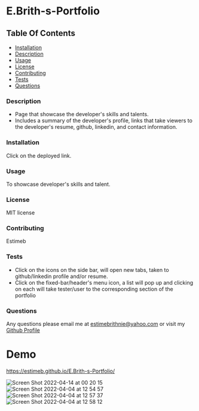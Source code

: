 # E.Brith-s-Portfolio

## Table Of Contents
* [Installation](#installation)
* [Description](#description)
* [Usage](#usage)
* [License](#license)
* [Contributing](#contributing)
* [Tests](#tests)
* [Questions](#questions)

### Description 
* Page that showcase the developer's skills and talents.
* Includes a summary of the developer's profile, links that take viewers to the developer's resume, github, linkedin, and contact information.

### Installation 
 Click on the deployed link. 

### Usage 
 To showcase developer's skills and talent.

### License 
 MIT license

### Contributing 
 Estimeb 

### Tests 
* Click on the icons on the side bar, will open new tabs, taken to github/linkedin profile and/or resume.
* Click on the fixed-bar/header's menu icon, a list will pop up and clicking on each will take tester/user to the corresponding section of the portfolio 

### Questions 
 Any questions please email me at estimebrithnie@yahoo.com 
 or visit my [Github Profile](https://github.com/Estimeb)

# Demo
https://estimeb.github.io/E.Brith-s-Portfolio/


![Screen Shot 2022-04-14 at 00 20 15](https://user-images.githubusercontent.com/101056987/163334769-d7c7daa7-fbd5-490f-af8f-49aaa61ec3dc.jpeg)
![Screen Shot 2022-04-04 at 12 54 57](https://user-images.githubusercontent.com/101056987/161627456-d4b23cca-304e-4df5-bc8f-b745d0a37b2c.jpeg)
![Screen Shot 2022-04-04 at 12 57 37](https://user-images.githubusercontent.com/101056987/161627469-541a9f95-195e-40af-8969-58a1edccddf0.jpeg)
![Screen Shot 2022-04-04 at 12 58 12](https://user-images.githubusercontent.com/101056987/161627494-e94a2b6c-47b4-48f8-8744-d1aea5e56f20.jpeg)
